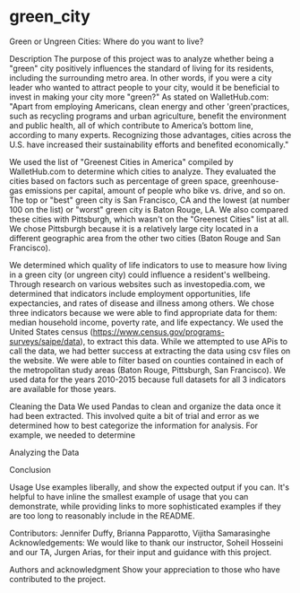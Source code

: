 # green_city

Green or Ungreen Cities: Where do you want to live?

Description
The purpose of this project was to analyze whether being a "green" city positively influences the standard of living for its residents, including the surrounding metro area. In other words, if you were a city leader who wanted to attract people to your city, would it be beneficial to invest in making your city more "green?" As stated on WalletHub.com:
"Apart from employing Americans, clean energy and other 'green'practices, such as recycling programs and urban agriculture, benefit the environment and public health, all of which contribute to America’s bottom line, according to many experts. Recognizing those advantages, cities across the U.S. have increased their sustainability efforts and benefited economically."

We used the list of "Greenest Cities in America" compiled by WalletHub.com to determine which cities to analyze. They evaluated the cities based on factors such as percentage of green space, greenhouse-gas emissions per capital, amount of people who bike vs. drive, and so on. The top or "best" green city is San Francisco, CA and the lowest (at number 100 on the list) or "worst" green city is Baton Rouge, LA. We also compared these cities with Pittsburgh, which wasn't on the "Greenest Cities" list at all. We chose Pittsburgh because it is a relatively large city located in a different geographic area from the other two cities (Baton Rouge and San Francisco).

We determined which quality of life indicators to use to measure how living in a green city (or ungreen city) could influence a resident's wellbeing. Through research on various websites such as investopedia.com, we determined that indicators include employment opportunities, life expectancies, and rates of disease and illness among others. We chose three indicators because we were able to find appropriate data for them: median household income, poverty rate, and life expectancy. We used the United States census  (https://www.census.gov/programs-surveys/saipe/data), to extract this data. While we attempted to use APis to call the data, we  had better success at extracting the data using csv files on the website. We were able to filter based on counties contained in each of the metropolitan study areas (Baton Rouge, Pittsburgh, San Francisco). We used data for the years 2010-2015 because full datasets for all 3 indicators are available for those years.

Cleaning the Data
We used Pandas to clean and organize the data once it had been extracted. This involved quite a bit of trial and error as we determined how to best categorize the information for analysis. For example, we needed to determine 


Analyzing the Data



Conclusion

Usage
Use examples liberally, and show the expected output if you can. It's helpful to have inline the smallest example of usage that you can demonstrate, while providing links to more sophisticated examples if they are too long to reasonably include in the README.

Contributors: Jennifer Duffy, Brianna Papparotto, Vijitha Samarasinghe
Acknowledgements: We would like to thank our instructor, Soheil Hosseini and our TA, Jurgen Arias, for their input and guidance with this project.


Authors and acknowledgment
Show your appreciation to those who have contributed to the project.
